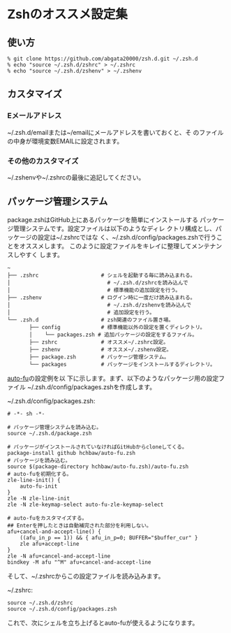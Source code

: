 <!-- -*- gfm -*- -->

# Zshのオススメ設定集 #

## 使い方 ##

	% git clone https://github.com/abgata20000/zsh.d.git ~/.zsh.d
	% echo "source ~/.zsh.d/zshrc" > ~/.zshrc
	% echo "source ~/.zsh.d/zshenv" > ~/.zshenv

## カスタマイズ ##

### Eメールアドレス ###

~/.zsh.d/emailまたは~/emailにメールアドレスを書いておくと、そ
のファイルの中身が環境変数EMAILに設定されます。

### その他のカスタマイズ ###

~/.zshenvや~/.zshrcの最後に追記してください。

## パッケージ管理システム ##

package.zshはGitHub上にあるパッケージを簡単にインストールする
パッケージ管理システムです。設定ファイルは以下のようなディレ
クトリ構成とし、パッケージの設定は~/.zshrcではな
く、~/.zsh.d/config/packages.zshで行うことをオススメします。
このように設定ファイルをキレイに整理してメンテナンスしやすく
します。

	~
	├── .zshrc                    # シェルを起動する毎に読み込まれる。
	│                               # ~/.zsh.d/zshrcを読み込んで
	│                               # 標準機能の追加設定を行う。
	├── .zshenv                   # ログイン時に一度だけ読み込まれる。
	│                               # ~/.zsh.d/zshenvを読み込んで
	│                               # 追加設定を行う。
	└── .zsh.d                    # zsh関連のファイル置き場。
	       ├── config             # 標準機能以外の設定を置くディレクトリ。
	       │    └── packages.zsh # 追加パッケージの設定をするファイル。
	       ├── zshrc              # オススメ~/.zshrc設定。
	       ├── zshenv             # オススメ~/.zshenv設定。
	       ├── package.zsh        # パッケージ管理システム。
	       └── packages           # パッケージをインストールするディレクトリ。

[auto-fu](https://github.com/hchbaw/auto-fu.zsh/)の設定例を以
下に示します。まず、以下のようなパッケージ用の設定ファイル
~/.zsh.d/config/packages.zshを作成します。

~/.zsh.d/config/packages.zsh:

	# -*- sh -*-
	
	# パッケージ管理システムを読み込む。
	source ~/.zsh.d/package.zsh
	
	# パッケージがインストールされていなければGitHubからcloneしてくる。
	package-install github hchbaw/auto-fu.zsh
	# パッケージを読み込む。
	source $(package-directory hchbaw/auto-fu.zsh)/auto-fu.zsh
	# auto-fuを初期化する。
	zle-line-init() {
	    auto-fu-init
	}
	zle -N zle-line-init
	zle -N zle-keymap-select auto-fu-zle-keymap-select
	
	# auto-fuをカスタマイズする。
	## Enterを押したときは自動補完された部分を利用しない。
	afu+cancel-and-accept-line() {
	    ((afu_in_p == 1)) && { afu_in_p=0; BUFFER="$buffer_cur" }
	    zle afu+accept-line
	}
	zle -N afu+cancel-and-accept-line
	bindkey -M afu "^M" afu+cancel-and-accept-line

そして、~/.zshrcからこの設定ファイルを読み込みます。

~/.zshrc:

	source ~/.zsh.d/zshrc
	source ~/.zsh.d/config/packages.zsh

これで、次にシェルを立ち上げるとauto-fuが使えるようになります。
